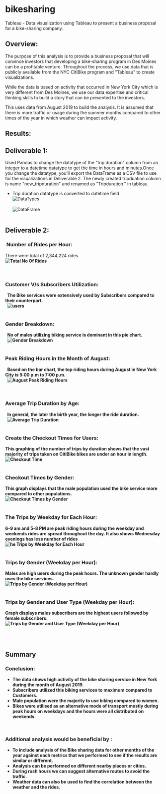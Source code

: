# bikesharing
Tableau - Data visualization using Tableau to present a business proposal for a bike-sharing company.

## Overview: 
The purpose of this analysis is to provide a business proposal that will convince investors that developing a bike-sharing program in Des Moines can be a profitable venture. Throughout the process, we use data that is publicly available from the NYC CitiBike program and "Tableau" to create visualizations. 

While the data is based on activity that occurred in New York City which is very different from Des Moines, we use our data expertise and critical thinking skills to build a story that can be presented to the investors. 

This uses data from August 2019 to build the analysis. It is assumed that there is more traffic or usage during the summer months compared to other times of the year in which weather can impact activity.

## Results:
## Deliverable 1:
Used Pandas to change the datatype of the "trip duration" column from an integer to a datetime datatype to get the time in hours and minutes.Once you change the datatype, you’ll export the DataFrame as a CSV file to use for the visualizations in Deliverable 2. The newly created tripduation column is name "new_tripduration" and renamed as "Tripduration." in tableau.

- Trip duration datatype is converted to datetime field<br>
![DataTypes](https://github.com/ashwinihegde28/bikesharing/blob/main/Resources/images/CitiBikeDF.PNG)<br><br>
![DataFrame](https://github.com/ashwinihegde28/bikesharing/blob/main/Resources/images/CitiBikeDF2.PNG)<br><br>

## Deliverable 2:
###  Number of Rides per Hour: 
There were total of 2,344,224 rides.<br>
<b>
![Total No Of Rides](https://github.com/ashwinihegde28/bikesharing/blob/main/Resources/images/TotalNumberOfRides.PNG)<br><br>
  
### Customer V/s Subscribers Utilization: 
  The Bike services were extensively used by Subscribers compared to their counterpart.  <br>
  ![users](https://github.com/ashwinihegde28/bikesharing/blob/main/Resources/images/CustomerVersesSubscriberPNG.PNG)<br><br>

### Gender Breakdown: 
  No of males utilizing biking service is dominant in this pie chart.<br>
  ![Gender Breakdown](https://github.com/ashwinihegde28/bikesharing/blob/main/Resources/images/genderBreakdown.PNG)<br><br>

### Peak Riding Hours in the Month of August:
  Based on the bar chart, the top riding hours during August in New York City is 5:00 p.m to 7:00 p.m.
  <br>
  ![August Peak Riding Hours](https://github.com/ashwinihegde28/bikesharing/blob/main/Resources/images/AugustPeakHours.PNG)<br><br>
  
  
### Average Trip Duration by Age:
  In general, the later the birth year, the longer the ride duration.<br>
  ![Average Trip Duration](https://github.com/ashwinihegde28/bikesharing/blob/main/Resources/images/AverageTripDuration.PNG)<br><br>
  
  
### Create the Checkout Times for Users: 
This graphing of the number of trips by duration shows that the vast majority of trips taken on CitiBike bikes are under an hour in length. <br>
![Checkout Time](https://github.com/ashwinihegde28/bikesharing/blob/main/Resources/images/Capture1.PNG)<br><br>
  
### Checkout Times by Gender: 
This graph displays that the male population used the bike service more compared to other populations. <br>
![Checkout Times by Gender](https://github.com/ashwinihegde28/bikesharing/blob/main/Resources/images/Capture2.PNG)<br><br>
  
### The Trips by Weekday for Each Hour: 
6-9 am and 5-8 PM are peak riding hours during the weekday and weekends rides are spread throughout the day. It also shows Wednesday evenings has less number of rides  <br> 
![he Trips by Weekday for Each Hour](https://github.com/ashwinihegde28/bikesharing/blob/main/Resources/images/Capture3.PNG)<br><br>
  
### Trips by Gender (Weekday per Hour):
Males are high users during the peak hours. The unknown gender hardly uses the bike services. <br>
![Trips by Gender (Weekday per Hour)](https://github.com/ashwinihegde28/bikesharing/blob/main/Resources/images/Capture4.PNG)<br><br>

### Trips by Gender and User Type (Weekday per Hour):
Graph displays males subscribers are the highest users followed by female subscribers.
<br>
![Trips by Gender and User Type (Weekday per Hour)](https://github.com/ashwinihegde28/bikesharing/blob/main/Resources/images/Capture5.PNG)<br><br>


  
  
  
  
  
## Summary
### Conclusion:  
- The data shows high activity of the bike sharing service in New York during the month of August 2019.
- Subscribers utilized this biking services to maximum compared to Customers.
- Male population were the majority to use biking compared to women.
- Bikes were utilised as an alternative mode of transport mostly during peak hours on weekdays and the hours were all distributed on weekends.

  
### Additional analysis would be beneficial by :
- To include analysis of the Bike sharing data for other months of the year against each metrics that we performed to see if the results are similar or different.
- Analysis can be performed on different nearby places or cities.
- During rush hours we can suggest alternative routes to avoid the traffic.
- Weather data can also be used to find the correlation between the weather and the rides. 
  
  

 




 



